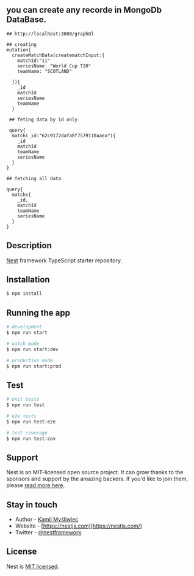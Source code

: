 ## you can create any recorde in MongoDb DataBase.
```
## http://localhost:3000/graphQl

## creating 
mutation{
  createMatchData(creatematchInput:{
    matchId:"11"
    seriesName: "World Cup T20"
    teamName: "SCOTLAND"

  }){
    _id
    matchId
    seriesName
    teamName
  }

 ## feting data by id only

 query{
  match(_id:"62c9172dafa8f7579110aaea"){
    _id
    matchId
    teamName
    seriesName
  }
}

## fetching all data 

query{
  matchs{
    _id,
    matchId
    teamName
    seriesName
  }
}
```

## Description

[Nest](https://github.com/nestjs/nest) framework TypeScript starter repository.

## Installation

```bash
$ npm install
```

## Running the app

```bash
# development
$ npm run start

# watch mode
$ npm run start:dev

# production mode
$ npm run start:prod
```

## Test

```bash
# unit tests
$ npm run test

# e2e tests
$ npm run test:e2e

# test coverage
$ npm run test:cov
```

## Support

Nest is an MIT-licensed open source project. It can grow thanks to the sponsors and support by the amazing backers. If you'd like to join them, please [read more here](https://docs.nestjs.com/support).

## Stay in touch

- Author - [Kamil Myśliwiec](https://kamilmysliwiec.com)
- Website - [https://nestjs.com](https://nestjs.com/)
- Twitter - [@nestframework](https://twitter.com/nestframework)

## License

Nest is [MIT licensed](LICENSE).
